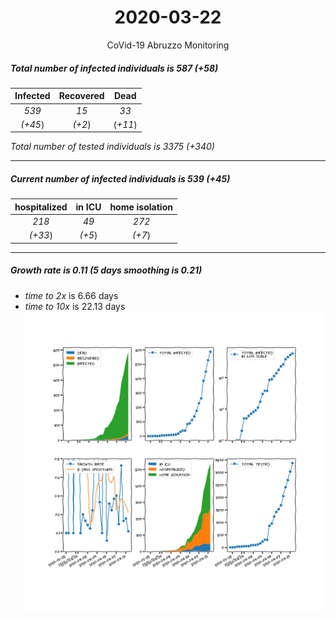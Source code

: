 <div align='center'>

# 2020-03-22
CoVid-19 Abruzzo Monitoring
</div>

##### Total number of infected individuals is 587 (+58)
Infected | Recovered | Dead
:---: | :---: | :---:
*539* | *15* | *33*
*(+45*) | *(+2*) | (*+11*)

*Total number of tested individuals is 3375 (+340)*
***
##### Current number of infected individuals is 539 (+45)
hospitalized | in ICU | home isolation
:---: | :---: | :---:
*218* |*49* |*272*
*(+33*) |*(+5*) |*(+7*)
***
##### Growth rate is 0.11 (5 days smoothing is 0.21)
- *time to 2x* is 6.66 days
- *time to 10x* is 22.13 days
![stats][stats]

[stats]: stats_Abruzzo.png
